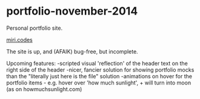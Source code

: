 portfolio-november-2014
=======================

Personal portfolio site.

<a href="http://miri.codes">miri.codes</a>

The site is up, and (AFAIK) bug-free, but incomplete.

Upcoming features:
-scripted visual 'reflection' of the header text on the right side of the header
-nicer, fancier solution for showing portfolio mocks than the "literally just here is the file" solution
-animations on hover for the portfolio items
	- e.g. hover over 'how much sunlight', + will turn into moon (as on howmuchsunlight.com)
	